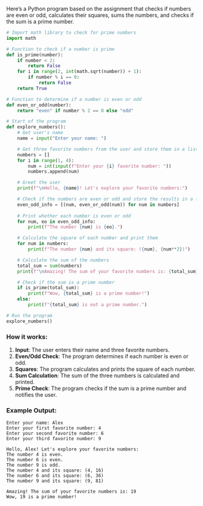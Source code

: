 Here’s a Python program based on the assignment that checks if numbers are even or odd, calculates their squares, sums the numbers, and checks if the sum is a prime number.

```python
# Import math library to check for prime numbers
import math

# Function to check if a number is prime
def is_prime(number):
    if number < 2:
        return False
    for i in range(2, int(math.sqrt(number)) + 1):
        if number % i == 0:
            return False
    return True

# Function to determine if a number is even or odd
def even_or_odd(number):
    return "even" if number % 2 == 0 else "odd"

# Start of the program
def explore_numbers():
    # Get user's name
    name = input("Enter your name: ")

    # Get three favorite numbers from the user and store them in a list
    numbers = []
    for i in range(1, 4):
        num = int(input(f"Enter your {i} favorite number: "))
        numbers.append(num)

    # Greet the user
    print(f"\nHello, {name}! Let's explore your favorite numbers:")

    # Check if the numbers are even or odd and store the results in a list of tuples
    even_odd_info = [(num, even_or_odd(num)) for num in numbers]
    
    # Print whether each number is even or odd
    for num, eo in even_odd_info:
        print(f"The number {num} is {eo}.")

    # Calculate the square of each number and print them
    for num in numbers:
        print(f"The number {num} and its square: ({num}, {num**2})")

    # Calculate the sum of the numbers
    total_sum = sum(numbers)
    print(f"\nAmazing! The sum of your favorite numbers is: {total_sum}")

    # Check if the sum is a prime number
    if is_prime(total_sum):
        print(f"Wow, {total_sum} is a prime number!")
    else:
        print(f"{total_sum} is not a prime number.")

# Run the program
explore_numbers()
```

### How it works:
1. **Input**: The user enters their name and three favorite numbers.
2. **Even/Odd Check**: The program determines if each number is even or odd.
3. **Squares**: The program calculates and prints the square of each number.
4. **Sum Calculation**: The sum of the three numbers is calculated and printed.
5. **Prime Check**: The program checks if the sum is a prime number and notifies the user.

### Example Output:

```
Enter your name: Alex
Enter your first favorite number: 4
Enter your second favorite number: 6
Enter your third favorite number: 9

Hello, Alex! Let's explore your favorite numbers:
The number 4 is even.
The number 6 is even.
The number 9 is odd.
The number 4 and its square: (4, 16)
The number 6 and its square: (6, 36)
The number 9 and its square: (9, 81)

Amazing! The sum of your favorite numbers is: 19
Wow, 19 is a prime number!
```
